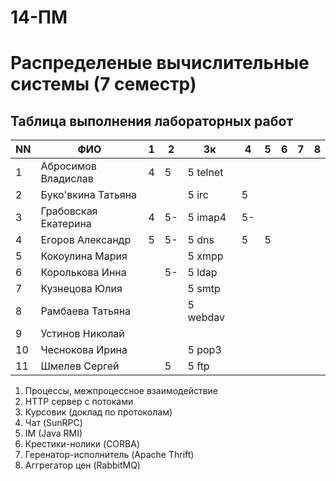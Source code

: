 # 14-ПМ
# Распределеные вычислительные системы (7 семестр)
## Таблица выполнения лабораторных работ

| NN  | ФИО                  | 1   | 2   | 3к        | 4   | 5   | 6   | 7   | 8   |
| --- | -------------------- | --- | --- | --------- | --- | --- | --- | --- | --- |
| 1   | Абросимов Владислав  | 4   | 5   | 5 telnet  |     |     |     |     |     |
| 2   | Буко'вкина Татьяна   |     |     | 5 irc     | 5   |     |     |     |     |
| 3   | Грабовская Екатерина | 4   | 5-  | 5 imap4   | 5-  |     |     |     |     |
| 4   | Егоров Александр     | 5   | 5-  | 5 dns     | 5   | 5   |     |     |     |
| 5   | Кокоулина Мария      |     |     | 5 xmpp    |     |     |     |     |     |
| 6   | Королькова Инна      |     | 5-  | 5 ldap    |     |     |     |     |     |
| 7   | Кузнецова Юлия       |     |     | 5 smtp    |     |     |     |     |     |
| 8   | Рамбаева Татьяна     |     |     | 5 webdav  |     |     |     |     |     |
| 9   | Устинов Николай      |     |     |           |     |     |     |     |     |
| 10  | Чеснокова Ирина      |     |     | 5 pop3    |     |     |     |     |     |
| 11  | Шмелев Сергей        |     | 5   | 5 ftp     |     |     |     |     |     |

1) Процессы, межпроцессное взаимодействие
2) HTTP сервер с потоками
3) Курсовик (доклад по протоколам)
4) Чат (SunRPC)
5) IM (Java RMI)
6) Крестики-нолики (CORBA)
7) Геренатор-исполнитель (Apache Thrift)
8) Аггрегатор цен (RabbitMQ)
